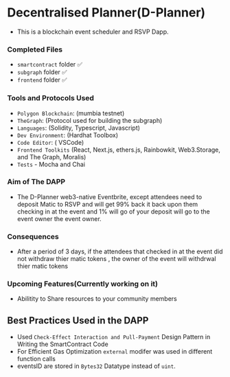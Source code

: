 # Decentralised Planner(D-Planner)

- This is a blockchain event scheduler and RSVP Dapp. 

### Completed Files
- `smartcontract` folder ✅
- `subgraph` folder ✅
- `frontend` folder  ✅

### Tools and Protocols Used
- `Polygon Blockchain`: (mumbia testnet)
- `TheGraph`: (Protocol used for building the subgraph)
- `Languages`: (Solidity, Typescript, Javascript)
- `Dev Environment`: (Hardhat Toolbox)
- `Code Editor`: ( VSCode)
- `Frontend Toolkits` (React, Next.js, ethers.js, Rainbowkit, Web3.Storage, and The Graph, Moralis)
- `Tests` - Mocha and Chai

### Aim of The DAPP
 - The D-Planner web3-native Eventbrite, except attendees need to deposit Matic to RSVP and will get 99% back it back upon them checking in at the event and 1% will go of your deposit will go to the event owner the event owner.
 
### Consequences
 - After a period of 3 days, if the attendees that checked in at the event did not withdraw thier matic tokens , the owner of the event will withdrwal thier matic tokens
 
 
 ### Upcoming Features(Currently working on it)
 - Abilitity to Share resources to your community members 
## Best Practices Used in the DAPP

- Used `Check-Effect Interaction and Pull-Payment` Design Pattern in Writing the SmartContract Code
- For Efficient Gas Optimization `external` modifer was used in different function calls
- eventsID are stored in `Bytes32` Datatype instead of `uint`.
